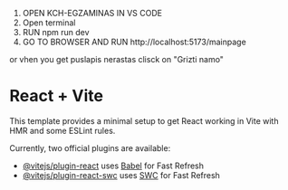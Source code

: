 <!-- RUN INSTRUCTIONS -->

1. OPEN KCH-EGZAMINAS IN VS CODE
2. Open terminal
3. RUN npm run dev
4. GO TO BROWSER AND RUN http://localhost:5173/mainpage

or vhen you get puslapis nerastas clisck on "Grizti namo"

<!-- RUN INSTRUCTIONS -->



# React + Vite

This template provides a minimal setup to get React working in Vite with HMR and some ESLint rules.

Currently, two official plugins are available:

- [@vitejs/plugin-react](https://github.com/vitejs/vite-plugin-react/blob/main/packages/plugin-react/README.md) uses [Babel](https://babeljs.io/) for Fast Refresh
- [@vitejs/plugin-react-swc](https://github.com/vitejs/vite-plugin-react-swc) uses [SWC](https://swc.rs/) for Fast Refresh
